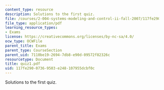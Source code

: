 ```yaml
---
content_type: resource
description: Solutions to the first quiz.
file: /courses/2-004-systems-modeling-and-control-ii-fall-2007/117fe29007369503e248107955dcbf0c_quiz1.pdf
file_type: application/pdf
learning_resource_types:
- Exams
license: https://creativecommons.org/licenses/by-nc-sa/4.0/
ocw_type: OCWFile
parent_title: Exams
parent_type: CourseSection
parent_uid: 7110be19-2694-7db8-e90d-09572f82326c
resourcetype: Document
title: quiz1.pdf
uid: 117fe290-0736-9503-e248-107955dcbf0c
---
```

Solutions to the first quiz.